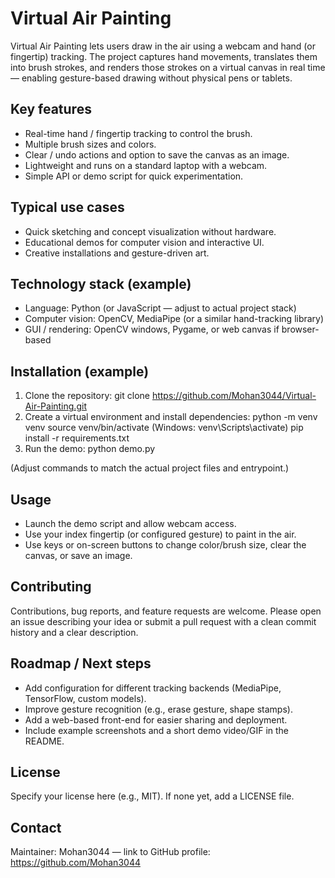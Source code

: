 # Virtual Air Painting

Virtual Air Painting lets users draw in the air using a webcam and hand (or fingertip) tracking. The project captures hand movements, translates them into brush strokes, and renders those strokes on a virtual canvas in real time — enabling gesture-based drawing without physical pens or tablets.

## Key features
- Real-time hand / fingertip tracking to control the brush.
- Multiple brush sizes and colors.
- Clear / undo actions and option to save the canvas as an image.
- Lightweight and runs on a standard laptop with a webcam.
- Simple API or demo script for quick experimentation.

## Typical use cases
- Quick sketching and concept visualization without hardware.
- Educational demos for computer vision and interactive UI.
- Creative installations and gesture-driven art.

## Technology stack (example)
- Language: Python (or JavaScript — adjust to actual project stack)
- Computer vision: OpenCV, MediaPipe (or a similar hand-tracking library)
- GUI / rendering: OpenCV windows, Pygame, or web canvas if browser-based

## Installation (example)
1. Clone the repository:
   git clone https://github.com/Mohan3044/Virtual-Air-Painting.git
2. Create a virtual environment and install dependencies:
   python -m venv venv
   source venv/bin/activate  (Windows: venv\Scripts\activate)
   pip install -r requirements.txt
3. Run the demo:
   python demo.py

(Adjust commands to match the actual project files and entrypoint.)

## Usage
- Launch the demo script and allow webcam access.
- Use your index fingertip (or configured gesture) to paint in the air.
- Use keys or on-screen buttons to change color/brush size, clear the canvas, or save an image.

## Contributing
Contributions, bug reports, and feature requests are welcome. Please open an issue describing your idea or submit a pull request with a clean commit history and a clear description.

## Roadmap / Next steps
- Add configuration for different tracking backends (MediaPipe, TensorFlow, custom models).
- Improve gesture recognition (e.g., erase gesture, shape stamps).
- Add a web-based front-end for easier sharing and deployment.
- Include example screenshots and a short demo video/GIF in the README.

## License
Specify your license here (e.g., MIT). If none yet, add a LICENSE file.

## Contact
Maintainer: Mohan3044 — link to GitHub profile: https://github.com/Mohan3044
